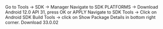 Go to Tools -> SDK -> Manager
Navigate to SDK PLATFORMS -> Download Android 12.0 API 31, press OK or APPLY
Navigate to SDK Tools -> Click on Android SDK Build Tools -> click on Show Package Details
    in bottom right corner. Download 33.0.02